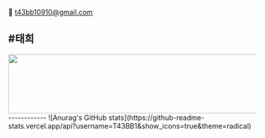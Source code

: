 📧 t43bb10910@gmail.com

#태희
------------
<a href="https://github.com/devxb/gitanimals">
  <img src="https://render.gitanimals.org/lines/{T43BB1}?pet-id=748772820138559816 " width="1000" height="120"/>
</a>
------------
![Anurag's GitHub stats](https://github-readme-stats.vercel.app/api?username=T43BB1&show_icons=true&theme=radical)
